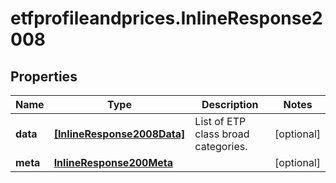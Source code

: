 # etfprofileandprices.InlineResponse2008

## Properties

Name | Type | Description | Notes
------------ | ------------- | ------------- | -------------
**data** | [**[InlineResponse2008Data]**](InlineResponse2008Data.md) | List of ETP class broad categories. | [optional] 
**meta** | [**InlineResponse200Meta**](InlineResponse200Meta.md) |  | [optional] 


